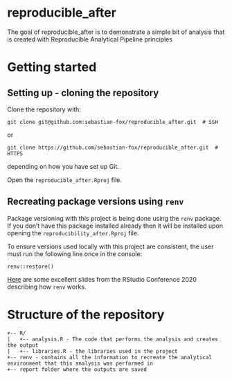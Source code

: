 
<!-- README.md is generated from README.Rmd. Please edit that file -->

# reproducible_after

<!-- badges: start -->
<!-- badges: end -->

The goal of reproducible_after is to demonstrate a simple bit of
analysis that is created with Reproducible Analytical Pipeline
principles

# Getting started

## Setting up - cloning the repository

Clone the repository with:

    git clone git@github.com:sebastian-fox/reproducible_after.git  # SSH

or

    git clone https://github.com/sebastian-fox/reproducible_after.git  # HTTPS

depending on how you have set up Git.

Open the `reproducible_after.Rproj` file.

## Recreating package versions using `renv`

Package versioning with this project is being done using the `renv`
package. If you don’t have this package installed already then it will
be installed upon opening the `reproducibility_after.Rproj` file.

To ensure versions used locally with this project are consistent, the
user must run the following line once in the console:

    renv::restore()

[Here](https://kevinushey-2020-rstudio-conf.netlify.com/slides.html#1)
are some excellent slides from the RStudio Conference 2020 describing
how `renv` works.

# Structure of the repository

    +-- R/
    |   +-- analysis.R - The code that performs the analysis and creates the output
    |   +-- libraries.R - the libraries used in the project
    +-- renv - contains all the information to recreate the analytical environment that this analysis was performed in
    +-- report folder where the outputs are saved
